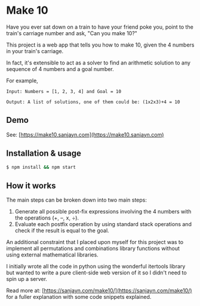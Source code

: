 # Make 10

Have you ever sat down on a train to have your friend poke you, point to the train's carriage number and ask, "Can you make 10?"

This project is a web app that tells you how to make 10, given the 4 numbers in your train's carriage.

In fact, it's extensible to act as a solver to find an arithmetic solution to any sequence of 4 numbers and a goal number.

For example,

```plain
Input: Numbers = [1, 2, 3, 4] and Goal = 10

Output: A list of solutions, one of them could be: (1x2x3)+4 = 10
```

## Demo

See: [https://make10.sanjayn.com](https://make10.sanjayn.com)

## Installation & usage

```bash
$ npm install && npm start
```

## How it works

The main steps can be broken down into two main steps:

1. Generate all possible post-fix expressions involving the 4 numbers with the operations (+, –, x, ÷).
2. Evaluate each postfix operation by using standard stack operations and check if the result is equal to the goal.

An additional constraint that I placed upon myself for this project was to implement all permutations and combinations library functions without using external mathematical libraries.

I initially wrote all the code in python using the wonderful itertools library but wanted to write a pure client-side web version of it so I didn't need to spin up a server.

Read more at: [https://sanjayn.com/make10/](https://sanjayn.com/make10/) for a fuller explanation with some code snippets explained.
